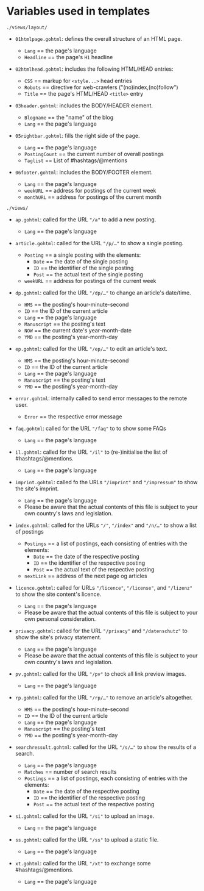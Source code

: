 # Variables used in templates

`./views/layout/`

* `01htmlpage.gohtml`: defines the overall structure of an HTML page.
  + `Lang` == the page's language
  + `Headline` == the page's `H1` headline

* `02htmlhead.gohtml`: includes the following HTML/HEAD entries:
  + `CSS` == markup for `<style...>` head entries
  + `Robots` == directive for web-crawlers ("(no)index,(no)follow")
  + `Title` == the page's HTML/HEAD `<title>` entry

* `03header.gohtml`: includes the BODY/HEADER element.
  + `Blogname` == the "name" of the blog
  + `Lang` == the page's language

* `05rightbar.gohtml`: fills the right side of the page.
  + `Lang` == the page's language
  + `PostingCount` == the current number of overall postings
  + `Taglist` == List of #hashtags/@mentions

* `06footer.gohtml`: includes the BODY/FOOTER element.
  + `Lang` == the page's language
  + `weekURL` == address for postings of the current week
  + `monthURL` == address for postings of the current month

`./views/`

* `ap.gohtml`: called for the URL `"/a"` to add a new posting.
  + `Lang` == the page's language

* `article.gohtml`: called for the URL `"/p/…"` to show a single posting.
  + `Posting` == a single posting with the elements:
    - `Date` == the date of the single posting
    - `ID` == the identifier of the single posting
    - `Post` == the actual text of the single posting
  + `weekURL` == address for postings of the current week

* `dp.gohtml`: called for the URL `"/dp/…"` to change an article's date/time.
  + `HMS` == the posting's hour-minute-second
  + `ID` == the ID of the current article
  + `Lang` == the page's language
  + `Manuscript` == the posting's text
  + `NOW` == the current date's year-month-date
  + `YMD` == the posting's year-month-day

* `ep.gohtml`: called for the URL `"/ep/…"` to edit an article's text.
  + `HMS` == the posting's hour-minute-second
  + `ID` == the ID of the current article
  + `Lang` == the page's language
  + `Manuscript` == the posting's text
  + `YMD` == the posting's year-month-day

* `error.gohtml`: internally called to send error messages to the remote user.
  + `Error` == the respective error message

* `faq.gohtml`: called for the URL `"/faq"` to to show some FAQs
  + `Lang` == the page's language

* `il.gohtml`: called for the URL `"/il"` to (re-)initialise the list of #hashtags/@mentions.
  + `Lang` == the page's language

* `imprint.gohtml`: called fo the URLs `"/imprint"` and `"/impressum"` to show the site's imprint.
  + `Lang` == the page's language
  + Please be aware that the actual contents of this file is subject to your own country's laws and legislation.

* `index.gohtml`: called for the URLs `"/"`, `"/index"` and `"/n/…"` to show a list of postings
  + `Postings` == a list of postings, each consisting of entries with the elements:
    - `Date` == the date of the respective posting
    - `ID` == the identifier of the respective posting
    - `Post` == the actual text of the respective posting
  + `nextLink` == address of the next page og articles

* `licence.gohtml`: called for URLs `"/licence"`, `"/license"`, and `"/lizenz"` to show the site content's licence.
  + `Lang` == the page's language
  + Please be aware that the actual contents of this file is subject to your own personal consideration.

* `privacy.gohtml`: called for the URL `"/privacy"` and `"/datenschutz"` to show the site's privacy statement.
  + `Lang` == the page's language
  + Please be aware that the actual contents of this file is subject to your own country's laws and legislation.

* `pv.gohtml`: called for the URL `"/pv"` to check all link preview images.
  + `Lang` == the page's language

* `rp.gohtml`: called for the URL `"/rp/…"` to remove an article's altogether.
  + `HMS` == the posting's hour-minute-second
  + `ID` == the ID of the current article
  + `Lang` == the page's language
  + `Manuscript` == the posting's text
  + `YMD` == the posting's year-month-day

* `searchressult.gohtml`: called for the URL `"/s/…"` to show the results of a search.
  + `Lang` == the page's language
  + `Matches` == number of search results
  + `Postings` == a list of postings, each consisting of entries with the elements:
    - `Date` == the date of the respective posting
    - `ID` == the identifier of the respective posting
    - `Post` == the actual text of the respective posting

* `si.gohtml`: called for the URL `"/si"` to upload an image.
  + `Lang` == the page's language

* `ss.gohtml`: called for the URL `"/ss"` to upload a static file.
  + `Lang` == the page's language

* `xt.gohtml`: called for the URL `"/xt"` to exchange some #hashtags/@mentions.
  + `Lang` == the page's language
